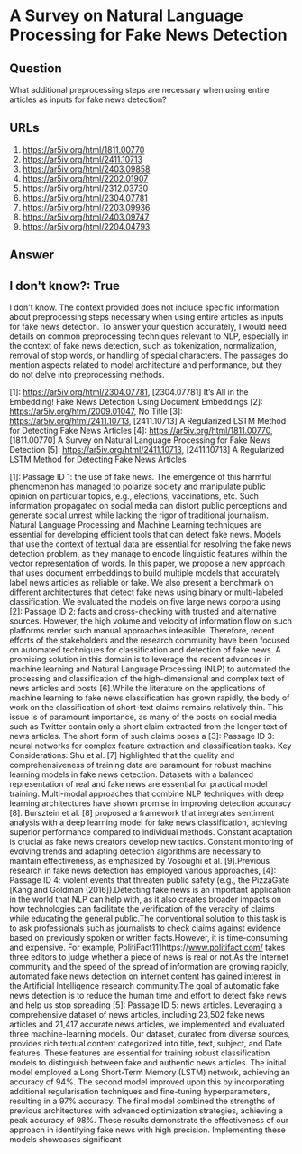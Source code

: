 # A Survey on Natural Language Processing for Fake News Detection

## Question

What additional preprocessing steps are necessary when using entire articles as inputs for fake news detection?

## URLs

1. https://ar5iv.org/html/1811.00770
2. https://ar5iv.org/html/2411.10713
3. https://ar5iv.org/html/2403.09858
4. https://ar5iv.org/html/2202.01907
5. https://ar5iv.org/html/2312.03730
6. https://ar5iv.org/html/2304.07781
7. https://ar5iv.org/html/2203.09936
8. https://ar5iv.org/html/2403.09747
9. https://ar5iv.org/html/2204.04793

## Answer

## I don't know?: True

I don't know. The context provided does not include specific information about preprocessing steps necessary when using entire articles as inputs for fake news detection. To answer your question accurately, I would need details on common preprocessing techniques relevant to NLP, especially in the context of fake news detection, such as tokenization, normalization, removal of stop words, or handling of special characters. The passages do mention aspects related to model architecture and performance, but they do not delve into preprocessing methods.

[1]: https://ar5iv.org/html/2304.07781, [2304.07781] It’s All in the Embedding! Fake News Detection Using Document Embeddings
[2]: https://ar5iv.org/html/2009.01047, No Title
[3]: https://ar5iv.org/html/2411.10713, [2411.10713] A Regularized LSTM Method for Detecting Fake News Articles
[4]: https://ar5iv.org/html/1811.00770, [1811.00770] A Survey on Natural Language Processing for Fake News Detection
[5]: https://ar5iv.org/html/2411.10713, [2411.10713] A Regularized LSTM Method for Detecting Fake News Articles

[1]: Passage ID 1: the use of fake news. The emergence of this harmful phenomenon has managed to polarize society and manipulate public opinion on particular topics, e.g., elections, vaccinations, etc. Such information propagated on social media can distort public perceptions and generate social unrest while lacking the rigor of traditional journalism. Natural Language Processing and Machine Learning techniques are essential for developing efficient tools that can detect fake news. Models that use the context of textual data are essential for resolving the fake news detection problem, as they manage to encode linguistic features within the vector representation of words. In this paper, we propose a new approach that uses document embeddings to build multiple models that accurately label news articles as reliable or fake. We also present a benchmark on different architectures that detect fake news using binary or multi-labeled classification. We evaluated the models on five large news corpora using
[2]: Passage ID 2: facts and cross-checking with trusted and alternative sources. However, the high volume and velocity of information flow on such platforms render such manual approaches infeasible. Therefore, recent efforts of the stakeholders and the research community have been focused on automated techniques for classification and detection of fake news. A promising solution in this domain is to leverage the recent advances in machine learning and Natural Language Processing (NLP) to automated the processing and classification of the high-dimensional and complex text of news articles and posts [6].While the literature on the applications of machine learning to fake news classification has grown rapidly, the body of work on the classification of short-text claims remains relatively thin. This issue is of paramount importance, as many of the posts on social media such as Twitter contain only a short claim extracted from the longer text of news articles. The short form of such claims poses a
[3]: Passage ID 3: neural networks for complex feature extraction and classification tasks. Key Considerations: Shu et al. [7] highlighted that the quality and comprehensiveness of training data are paramount for robust machine learning models in fake news detection. Datasets with a balanced representation of real and fake news are essential for practical model training. Multi-modal approaches that combine NLP techniques with deep learning architectures have shown promise in improving detection accuracy [8]. Bursztein et al. [8] proposed a framework that integrates sentiment analysis with a deep learning model for fake news classification, achieving superior performance compared to individual methods. Constant adaptation is crucial as fake news creators develop new tactics. Constant monitoring of evolving trends and adapting detection algorithms are necessary to maintain effectiveness, as emphasized by Vosoughi et al. [9].Previous research in fake news detection has employed various approaches,
[4]: Passage ID 4: violent events that threaten public safety (e.g., the PizzaGate [Kang and Goldman (2016]).Detecting fake news is an important application in the world that NLP can help with, as it also creates broader impacts on how technologies can facilitate the verification of the veracity of claims while educating the general public.The conventional solution to this task is to ask professionals such as journalists to check claims against evidence based on previously spoken or written facts.However, it is time-consuming and expensive. For example, PolitiFact111https://www.politifact.com/ takes three editors to judge whether a piece of news is real or not.As the Internet community and the speed of the spread of information are growing rapidly, automated fake news detection on internet content has gained interest in the Artificial Intelligence research community.The goal of automatic fake news detection is to reduce the human time and effort to detect fake news and help us stop spreading
[5]: Passage ID 5: news articles. Leveraging a comprehensive dataset of news articles, including 23,502 fake news articles and 21,417 accurate news articles, we implemented and evaluated three machine-learning models. Our dataset, curated from diverse sources, provides rich textual content categorized into title, text, subject, and Date features. These features are essential for training robust classification models to distinguish between fake and authentic news articles. The initial model employed a Long Short-Term Memory (LSTM) network, achieving an accuracy of 94%. The second model improved upon this by incorporating additional regularisation techniques and fine-tuning hyperparameters, resulting in a 97% accuracy. The final model combined the strengths of previous architectures with advanced optimization strategies, achieving a peak accuracy of 98%. These results demonstrate the effectiveness of our approach in identifying fake news with high precision. Implementing these models showcases significant